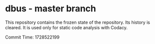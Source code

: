 # dbus - master branch

This repository contains the frozen state of the repository.
Its history is cleared. It is used only for static code
analysis with Codacy.

Commit Time: 1728522199